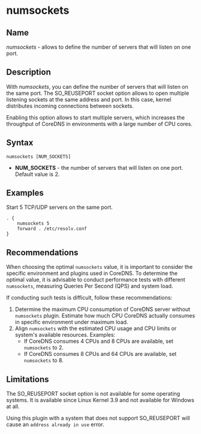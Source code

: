 # numsockets

## Name

*numsockets* - allows to define the number of servers that will listen on one port.

## Description

With *numsockets*, you can define the number of servers that will listen on the same port. The SO_REUSEPORT socket 
option allows to open multiple listening sockets at the same address and port. In this case, kernel distributes incoming 
connections between sockets.

Enabling this option allows to start multiple servers, which increases the throughput of CoreDNS in environments with a 
large number of CPU cores.

## Syntax

~~~
numsockets [NUM_SOCKETS]
~~~

* **NUM_SOCKETS** - the number of servers that will listen on one port. Default value is 2.

## Examples

Start 5 TCP/UDP servers on the same port.

~~~ corefile
. {
	numsockets 5
	forward . /etc/resolv.conf
}
~~~

## Recommendations

When choosing the optimal `numsockets` value, it is important to consider the specific environment and plugins used in 
CoreDNS. To determine the optimal value, it is advisable to conduct performance tests with different `numsockets`, 
measuring Queries Per Second (QPS) and system load.

If conducting such tests is difficult, follow these recommendations:
1. Determine the maximum CPU consumption of CoreDNS server without `numsockets` plugin. Estimate how much CPU CoreDNS
   actually consumes in specific environment under maximum load.
2. Align `numsockets` with the estimated CPU usage and CPU limits or system's available resources.
   Examples:
   - If CoreDNS consumes 4 CPUs and 8 CPUs are available, set `numsockets` to 2.
   - If CoreDNS consumes 8 CPUs and 64 CPUs are available, set `numsockets` to 8.

## Limitations

The SO_REUSEPORT socket option is not available for some operating systems. It is available since Linux Kernel 3.9 and 
not available for Windows at all.

Using this plugin with a system that does not support SO_REUSEPORT will cause an `address already in use` error.
